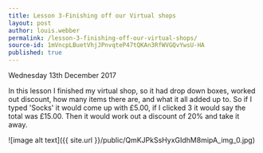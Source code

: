 ```yaml
---
title: Lesson 3-Finishing off our Virtual shops
layout: post
author: louis.webber
permalink: /lesson-3-finishing-off-our-virtual-shops/
source-id: 1mVncpLBuetVhjJPnvqteP47tQKAn3RfWVGQvYwsU-HA
published: true
---
```

Wednesday 13th December 2017

In this lesson I finished my virtual shop, so it had drop down boxes, worked out discount, how many items there are, and what it all added up to. So if I typed 'Socks' it would come up with £5.00, if I clicked 3 it would say the total was £15.00. Then it would work out a discount of 20% and take it away.

![image alt text]({{ site.url }}/public/QmKJPkSsHyxGIdhM8mipA_img_0.jpg)

